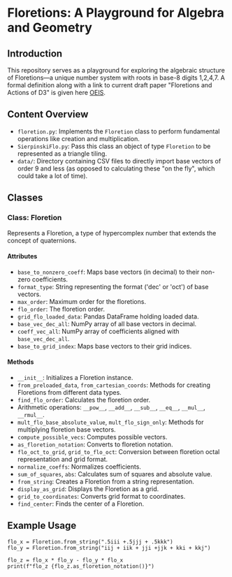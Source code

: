 # Floretions: A Playground for Algebra and Geometry

## Introduction

This repository serves as a playground for exploring the algebraic structure of Floretions—a unique number system with roots in base-8 digits 1,2,4,7. A formal definition along with a link to current draft paper "Floretions and Actions of D3" is given here [OEIS](https://oeis.org/search?q=a308496).  

## Content Overview

- `floretion.py`: Implements the `Floretion` class to perform fundamental operations like creation and multiplication.
- `SierpinskiFlo.py`: Pass this class an object of type `Floretion` to be represented as a triangle tiling.
- `data/`: Directory containing CSV files to directly import base vectors of order 9 and less (as opposed to calculating these "on the fly", which could take a lot of time). 

## Classes

### Class: Floretion
Represents a Floretion, a type of hypercomplex number that extends the concept of quaternions.

#### Attributes
- `base_to_nonzero_coeff`: Maps base vectors (in decimal) to their non-zero coefficients.
- `format_type`: String representing the format ('dec' or 'oct') of base vectors.
- `max_order`: Maximum order for the floretions.
- `flo_order`: The floretion order.
- `grid_flo_loaded_data`: Pandas DataFrame holding loaded data.
- `base_vec_dec_all`: NumPy array of all base vectors in decimal.
- `coeff_vec_all`: NumPy array of coefficients aligned with `base_vec_dec_all`.
- `base_to_grid_index`: Maps base vectors to their grid indices.

#### Methods
- `__init__`: Initializes a Floretion instance.
- `from_preloaded_data`, `from_cartesian_coords`: Methods for creating Floretions from different data types.
- `find_flo_order`: Calculates the floretion order.
- Arithmetic operations: `__pow__`, `__add__`, `__sub__`, `__eq__`, `__mul__`, `__rmul__`.
- `mult_flo_base_absolute_value`, `mult_flo_sign_only`: Methods for multiplying floretion base vectors.
- `compute_possible_vecs`: Computes possible vectors.
- `as_floretion_notation`: Converts to floretion notation.
- `flo_oct_to_grid`, `grid_to_flo_oct`: Conversion between floretion octal representation and grid format.
- `normalize_coeffs`: Normalizes coefficients.
- `sum_of_squares`, `abs`: Calculates sum of squares and absolute value.
- `from_string`: Creates a Floretion from a string representation.
- `display_as_grid`: Displays the Floretion as a grid.
- `grid_to_coordinates`: Converts grid format to coordinates.
- `find_center`: Finds the center of a Floretion.


## Example Usage

    flo_x = Floretion.from_string(".5iii +.5jjj + .5kkk")
    flo_y = Floretion.from_string("iij + iik + jji +jjk + kki + kkj")

    flo_z = flo_x * flo_y - flo_y * flo_x
    print(f"flo_z {flo_z.as_floretion_notation()}")

